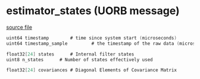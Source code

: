 # estimator_states (UORB message)
        


[source file](https://github.com/PX4/PX4-Autopilot/blob/master/msg/estimator_states.msg)

```c
uint64 timestamp		# time since system start (microseconds)
uint64 timestamp_sample         # the timestamp of the raw data (microseconds)

float32[24] states		# Internal filter states
uint8 n_states		# Number of states effectively used

float32[24] covariances	# Diagonal Elements of Covariance Matrix

```
